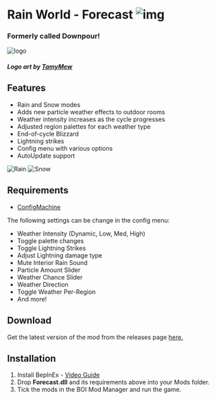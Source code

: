 # Rain World - Forecast ![img](https://img.shields.io/github/downloads/LeeMoriya/Forecast/total?style=for-the-badge)
### **Formerly called Downpour!**
![logo](https://i.imgur.com/Bbxux8D.png)

##### Logo art by [TamyMew](https://twitter.com/TamyMew)

## Features
- Rain and Snow modes
- Adds new particle weather effects to outdoor rooms
- Weather intensity increases as the cycle progresses
- Adjusted region palettes for each weather type
- End-of-cycle Blizzard
- Lightning strikes
- Config menu with various options
- AutoUpdate support

![Rain](https://i.imgur.com/hPblP6q.gif)
![Snow](https://media.giphy.com/media/vE1qoRyPgkDzCfQbBw/giphy.gif)

## Requirements
- [ConfigMachine](https://drive.google.com/file/d/1NIE8conaoI1OOHevi4K9tvOG4v-NIfYf/view)

The following settings can be change in the config menu:
- Weather Intensity (Dynamic, Low, Med, High)
- Toggle palette changes
- Toggle Lightning Strikes
- Adjust Lightning damage type
- Mute Interior Rain Sound
- Particle Amount Slider
- Weather Chance Slider
- Weather Direction
- Toggle Weather Per-Region
- And more!

## Download
Get the latest version of the mod from the releases page [here.](https://github.com/LeeMoriya/Forecast/releases/tag/v1.00)

## Installation
1. Install BepInEx - [Video Guide](https://youtu.be/brDN_8uN6-U)
2. Drop **Forecast.dll** and its requirements above into your Mods folder.
3. Tick the mods in the BOI Mod Manager and run the game.
